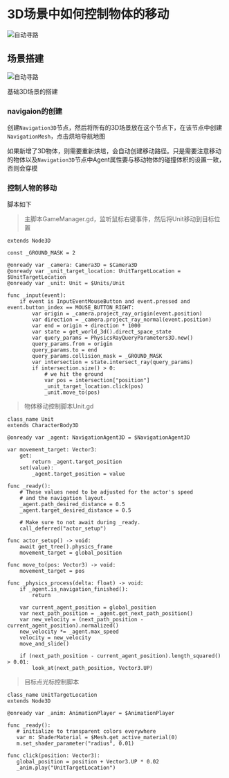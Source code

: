 <!-- toc -->

# 3D场景中如何控制物体的移动

<img data-id="20240608183323" src="https://cdn.ipfsscan.io/weibo/large/005ZoLfCgy1hqi4mdyi10j30yc0kith8.jpg" alt="自动寻路" />

## 场景搭建

<img data-id="20240608183345" src="https://cdn.ipfsscan.io/weibo/large/005ZoLfCgy1hqi4mro4icj30gi0eqjtm.jpg" alt="自动寻路" />

基础3D场景的搭建

### navigaion的创建

创建`Navigation3D`节点，然后将所有的3D场景放在这个节点下，在该节点中创建`NavigationMesh`，点击烘培导航地图

如果新增了3D物体，则需要重新烘培，会自动创建移动路径。只是需要注意移动的物体以及`Navigation3D`节点中Agent属性要与移动物体的碰撞体积的设置一致，否则会穿模

### 控制人物的移动

脚本如下

> 主脚本GameManager.gd，监听鼠标右键事件，然后将Unit移动到目标位置

```gdscript
extends Node3D

const _GROUND_MASK = 2

@onready var _camera: Camera3D = $Camera3D
@onready var _unit_target_location: UnitTargetLocation = $UnitTargetLocation
@onready var _unit: Unit = $Units/Unit

func _input(event):
	if event is InputEventMouseButton and event.pressed and event.button_index == MOUSE_BUTTON_RIGHT:
		var origin = _camera.project_ray_origin(event.position)
		var direction = _camera.project_ray_normal(event.position)
		var end = origin + direction * 1000
		var state = get_world_3d().direct_space_state
		var query_params = PhysicsRayQueryParameters3D.new()
		query_params.from = origin
		query_params.to = end
		query_params.collision_mask = _GROUND_MASK
		var intersection = state.intersect_ray(query_params)
		if intersection.size() > 0:
			# we hit the ground
			var pos = intersection["position"]
			_unit_target_location.click(pos)
			_unit.move_to(pos)
```

> 物体移动控制脚本Unit.gd

```godot
class_name Unit
extends CharacterBody3D

@onready var _agent: NavigationAgent3D = $NavigationAgent3D

var movement_target: Vector3:
	get:
		return _agent.target_position
	set(value):
		_agent.target_position = value

func _ready():
	# These values need to be adjusted for the actor's speed
	# and the navigation layout.
	_agent.path_desired_distance = 0.5
	_agent.target_desired_distance = 0.5
   
	# Make sure to not await during _ready.
	call_deferred("actor_setup")

func actor_setup() -> void:
	await get_tree().physics_frame
	movement_target = global_position

func move_to(pos: Vector3) -> void:
	movement_target = pos

func _physics_process(delta: float) -> void:
	if _agent.is_navigation_finished():
		return
   
	var current_agent_position = global_position
	var next_path_position = _agent.get_next_path_position()
	var new_velocity = (next_path_position - current_agent_position).normalized()
	new_velocity *= _agent.max_speed
	velocity = new_velocity
	move_and_slide()
   
	if (next_path_position - current_agent_position).length_squared() > 0.01:
		look_at(next_path_position, Vector3.UP)
```

> 目标点光标控制脚本

```godot
class_name UnitTargetLocation
extends Node3D

@onready var _anim: AnimationPlayer = $AnimationPlayer

func _ready():
   # initialize to transparent colors everywhere
   var m: ShaderMaterial = $Mesh.get_active_material(0)
   m.set_shader_parameter("radius", 0.01)

func click(position: Vector3):
   global_position = position + Vector3.UP * 0.02
   _anim.play("UnitTargetLocation")
```